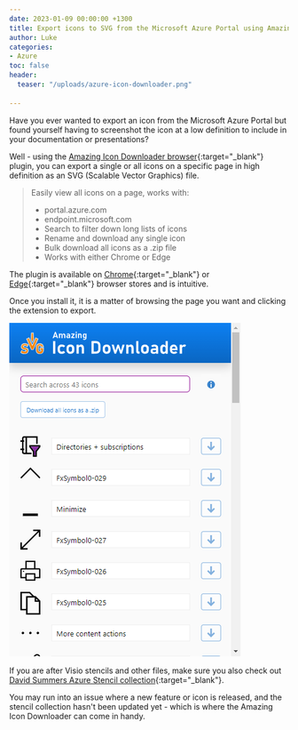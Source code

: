 ```yaml
---
date: 2023-01-09 00:00:00 +1300
title: Export icons to SVG from the Microsoft Azure Portal using Amazing Icon Downloader
author: Luke
categories:
- Azure
toc: false
header:
  teaser: "/uploads/azure-icon-downloader.png"

---
```

Have you ever wanted to export an icon from the Microsoft Azure Portal but found yourself having to screenshot the icon at a low definition to include in your documentation or presentations?

Well - using the [Amazing Icon Downloader browser](https://github.com/mattl-msft/Amazing-Icon-Downloader "logo Amazing Icon Downloader"){:target="_blank"} plugin, you can export a single or all icons on a specific page in high definition as an SVG (Scalable Vector Graphics) file.

> Easily view all icons on a page, works with:
>
> * portal.azure.com
> * endpoint.microsoft.com
> * Search to filter down long lists of icons
> * Rename and download any single icon
> * Bulk download all icons as a .zip file
> * Works with either Chrome or Edge

The plugin is available on [Chrome](https://chrome.google.com/webstore/detail/amazing-icon-downloader/kllljifcjfleikiipbkdcgllbllahaob "Amazing Icon Downloader"){:target="_blank"} or [Edge](https://microsoftedge.microsoft.com/addons/detail/amazing-icon-downloader/goanjjfecbakkdmbchgoooajnbiafong "Amazing Icon Downloader"){:target="_blank"} browser stores and is intuitive.

Once you install it, it is a matter of browsing the page you want and clicking the extension to export.

![Azure Icon Downloader](/uploads/azure-icon-downloader.png "Azure Icon Downloader")

If you are after Visio stencils and other files, make sure you also check out [David Summers Azure Stencil collection](https://github.com/David-Summers/Azure-Design "David-Summers / Azure-Design"){:target="_blank"}.

You may run into an issue where a new feature or icon is released, and the stencil collection hasn't been updated yet - which is where the Amazing Icon Downloader can come in handy.
